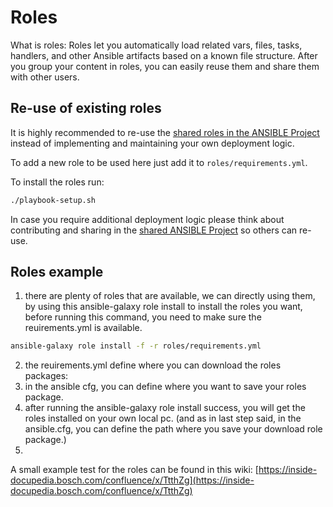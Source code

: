 # Roles

What is roles: Roles let you automatically load related vars, files, tasks, handlers, and other Ansible artifacts based on a known file structure. After you group your content in roles, you can easily reuse them and share them with other users.
## Re-use of existing roles

It is highly recommended to re-use the [shared roles in the ANSIBLE Project](https://sourcecode01.de.bosch.com/projects/ANSIBLE) instead of implementing and maintaining your own deployment logic.

To add a new role to be used here just add it to  `roles/requirements.yml`.

To install the roles run:

```bash
./playbook-setup.sh
```

In case you require additional deployment logic please think about contributing and sharing in the [shared ANSIBLE Project](https://sourcecode01.de.bosch.com/projects/ANSIBLE) so others can re-use.

## Roles example
1. there are plenty of roles that are available, we can directly using them, by using this ansible-galaxy role install to install the roles you want, before running this command, you need to make sure the reuirements.yml is available.
```bash
ansible-galaxy role install -f -r roles/requirements.yml
```
2. the reuirements.yml define where you can download the roles packages:
3. in the ansible cfg, you can define where you want to save your roles package.
4. after running the ansible-galaxy role install success, you will get the roles installed on your own local pc. (and as in last step said, in the ansible.cfg, you can define the path where you save your download role package.)
5. 
A small example test for the roles can be found in this wiki: [https://inside-docupedia.bosch.com/confluence/x/TtthZg](https://inside-docupedia.bosch.com/confluence/x/TtthZg)